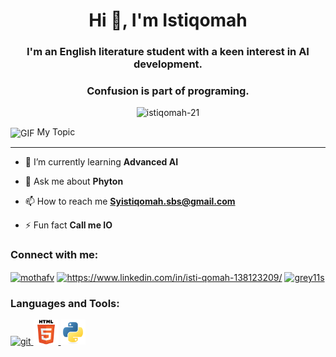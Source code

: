 <h1 align="center">Hi 👋, I'm Istiqomah</h1>
<h3 align="center">I'm an English literature student with a keen interest in AI development.</h3>
<h3 align="center">Confusion is part of programing.</h3>
<p align="center"> <img src="https://komarev.com/ghpvc/?username=istiqomah-21&label=Profile%20views&color=0e75b6&style=flat" alt="istiqomah-21" /> </p>
<a target="_blank" align="center">
  <img align="center" top="1000" height="800" width="1000" alt="GIF" src="https://media.giphy.com/media/SWoSkN6DxTszqIKEqv/giphy.gif">
</a>
My Topic

---

- 🌱 I’m currently learning **Advanced AI**

- 💬 Ask me about **Phyton**

- 📫 How to reach me **Syistiqomah.sbs@gmail.com**

- ⚡ Fun fact **Call me IO**

<h3 align="left">Connect with me:</h3>
<p align="left">
<a href="https://twitter.com/mothafv" target="blank"><img align="center" src="https://raw.githubusercontent.com/rahuldkjain/github-profile-readme-generator/master/src/images/icons/Social/twitter.svg" alt="mothafv" height="30" width="40" /></a>
<a href="https://linkedin.com/in/https://www.linkedin.com/in/isti-qomah-138123209/" target="blank"><img align="center" src="https://raw.githubusercontent.com/rahuldkjain/github-profile-readme-generator/master/src/images/icons/Social/linked-in-alt.svg" alt="https://www.linkedin.com/in/isti-qomah-138123209/" height="30" width="40" /></a>
<a href="https://instagram.com/grey11s" target="blank"><img align="center" src="https://raw.githubusercontent.com/rahuldkjain/github-profile-readme-generator/master/src/images/icons/Social/instagram.svg" alt="grey11s" height="30" width="40" /></a>
</p>

<h3 align="left">Languages and Tools:</h3>
<p align="left"> <a href="https://git-scm.com/" target="_blank" rel="noreferrer"> <img src="https://www.vectorlogo.zone/logos/git-scm/git-scm-icon.svg" alt="git" width="40" height="40"/> </a> <a href="https://www.w3.org/html/" target="_blank" rel="noreferrer"> <img src="https://raw.githubusercontent.com/devicons/devicon/master/icons/html5/html5-original-wordmark.svg" alt="html5" width="40" height="40"/> </a> <a href="https://www.python.org" target="_blank" rel="noreferrer"> <img src="https://raw.githubusercontent.com/devicons/devicon/master/icons/python/python-original.svg" alt="python" width="40" height="40"/> </a> </p>
